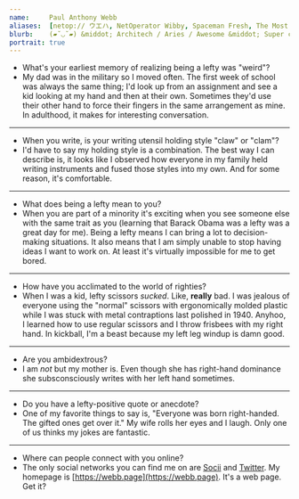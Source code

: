 ```yaml
---
name:     Paul Anthony Webb
aliases:  [netop:// ウエハ, NetOperator Wibby, Spaceman Fresh, The Most Fantabulous, Yung Sun]
blurb:    (▰˘◡˘▰) &middot; Architech / Aries / Awesome &middot; Super cool admin of ∴ Socii
portrait: true
---
```


- What's your earliest memory of realizing being a lefty was "weird"?
- My dad was in the military so I moved often. The first week of school was always the same thing; I'd look up from an assignment and see a kid looking at my hand and then at their own. Sometimes they'd use their other hand to force their fingers in the same arrangement as mine. In adulthood, it makes for interesting conversation.

---

- When you write, is your writing utensil holding style "claw" or "clam"?
- I'd have to say my holding style is a combination. The best way I can describe is, it looks like I observed how everyone in my family held writing instruments and fused those styles into my own. And for some reason, it's comfortable.

---

- What does being a lefty mean to you?
- When you are part of a minority it's exciting when you see someone else with the same trait as you (learning that Barack Obama was a lefty was a great day for me). Being a lefty means I can bring a lot to decision-making situations. It also means that I am simply unable to stop having ideas I want to work on. At least it's virtually impossible for me to get bored.

---

- How have you acclimated to the world of righties?
- When I was a kid, lefty scissors *sucked*. Like, **really** bad. I was jealous of everyone using the "normal" scissors with ergonomically molded plastic while I was stuck with metal contraptions last polished in 1940. Anyhoo, I learned how to use regular scissors and I throw frisbees with my right hand. In kickball, I'm a beast because my left leg windup is damn good.

---

- Are you ambidextrous?
- I am *not* but my mother is. Even though she has right-hand dominance she subsconsciously writes with her left hand sometimes.

---

- Do you have a lefty-positive quote or anecdote?
- One of my favorite things to say is, "Everyone was born right-handed. The gifted ones get over it." My wife rolls her eyes and I laugh. Only one of us thinks my jokes are fantastic.

---

- Where can people connect with you online?
- The only social networks you can find me on are [Socii](https://socii.network/NetOpWibby) and [Twitter](https://twitter.com/NetOpWibby). My homepage is [https://webb.page](https://webb.page). It's a web page. Get it?
